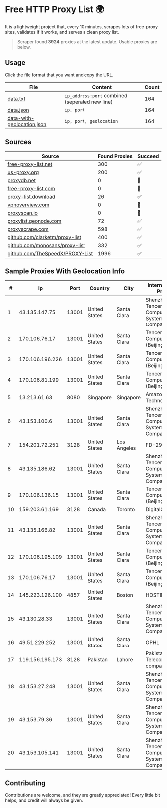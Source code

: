 
# Free HTTP Proxy List 🌍

It is a lightweight project that, every 10 minutes, scrapes lots of free-proxy sites, validates if it works, and serves a clean proxy list.


> Scraper found **3924** proxies at the latest update. Usable proxies are below.

## Usage

Click the file format that you want and copy the URL.


|File|Content|Count|
|----|-------|-----|
|[data.txt](https://raw.githubusercontent.com/themiralay/Proxy-List-World/master/data.txt)|`ip_address:port` combined (seperated new line)|164|
|[data.json](https://raw.githubusercontent.com/themiralay/Proxy-List-World/master/data.json)|`ip, port`|164|
|[data-with-geolocation.json](https://raw.githubusercontent.com/themiralay/Proxy-List-World/master/data-with-geolocation.json)|`ip, port, geolocation`|164|

## Sources

|Source|Found Proxies|Succeed|
|------|-------------|-------|
|[free-proxy-list.net](https://free-proxy-list.net)|300|✅|
|[us-proxy.org](https://www.us-proxy.org)|200|✅|
|[proxydb.net](http://proxydb.net)|0|🚫|
|[free-proxy-list.com](https://free-proxy-list.com/?page=&port=&type%5B%5D=http&type%5B%5D=https&up_time=0&search=Search)|0|🚫|
|[proxy-list.download](https://www.proxy-list.download/HTTP)|26|✅|
|[vpnoverview.com](https://vpnoverview.com/privacy/anonymous-browsing/free-proxy-servers)|0|🚫|
|[proxyscan.io](https://www.proxyscan.io)|0|🚫|
|[proxylist.geonode.com](https://proxylist.geonode.com/api/proxy-list?limit=300&page=1&sort_by=lastChecked&sort_type=desc&protocols=http,https)|72|✅|
|[proxyscrape.com](https://api.proxyscrape.com/v2/?request=displayproxies&protocol=http&timeout=10000&country=all&ssl=all&anonymity=all)|598|✅|
|[github.com/clarketm/proxy-list](https://raw.githubusercontent.com/clarketm/proxy-list/master/proxy-list-raw.txt)|400|✅|
|[github.com/monosans/proxy-list](https://raw.githubusercontent.com/monosans/proxy-list/main/proxies/http.txt)|332|✅|
|[github.com/TheSpeedX/PROXY-List](https://raw.githubusercontent.com/TheSpeedX/PROXY-List/master/http.txt)|1996|✅|


## Sample Proxies With Geolocation Info

|#|Ip|Port|Country|City|Internet Service Provider|
|-|--|----|-------|----|-------------------------|
|1|43.135.147.75|13001|United States|Santa Clara|Shenzhen Tencent Computer Systems Company Limited|
|2|170.106.76.17|13001|United States|Santa Clara|Tencent Cloud Computing (Beijing) Co|
|3|170.106.196.226|13001|United States|Santa Clara|Tencent Cloud Computing (Beijing) Co|
|4|170.106.81.199|13001|United States|Santa Clara|Tencent Cloud Computing (Beijing) Co|
|5|13.213.61.63|8080|Singapore|Singapore|Amazon Technologies Inc.|
|6|43.153.100.6|13001|United States|Santa Clara|Shenzhen Tencent Computer Systems Company Limited|
|7|154.201.72.251|3128|United States|Los Angeles|FD-298-8796|
|8|43.135.186.62|13001|United States|Santa Clara|Shenzhen Tencent Computer Systems Company Limited|
|9|170.106.136.15|13001|United States|Santa Clara|Tencent Cloud Computing (Beijing) Co|
|10|159.203.61.169|3128|Canada|Toronto|DigitalOcean, LLC|
|11|43.135.166.82|13001|United States|Santa Clara|Shenzhen Tencent Computer Systems Company Limited|
|12|170.106.195.109|13001|United States|Santa Clara|Tencent Cloud Computing (Beijing) Co|
|13|170.106.76.17|13001|United States|Santa Clara|Tencent Cloud Computing (Beijing) Co|
|14|145.223.126.100|4857|United States|Boston|HOSTINGER US|
|15|43.130.28.33|13001|United States|Santa Clara|Shenzhen Tencent Computer Systems Company Limited|
|16|49.51.229.252|13001|United States|Santa Clara|OPHL|
|17|119.156.195.173|3128|Pakistan|Lahore|Pakistan Telecommuication company limited|
|18|43.153.27.248|13001|United States|Santa Clara|Shenzhen Tencent Computer Systems Company Limited|
|19|43.153.79.36|13001|United States|Santa Clara|Shenzhen Tencent Computer Systems Company Limited|
|20|43.153.105.141|13001|United States|Santa Clara|Shenzhen Tencent Computer Systems Company Limited|



## Contributing

Contributions are welcome, and they are greatly appreciated! Every
little bit helps, and credit will always be given.

